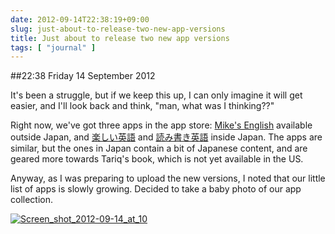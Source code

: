 ```yaml
---
date: 2012-09-14T22:38:19+09:00
slug: just-about-to-release-two-new-app-versions
title: Just about to release two new app versions
tags: [ "journal" ]
---
```


##22:38 Friday 14 September 2012

It's been a struggle, but if we keep this up, I can only imagine it will get easier, and I'll look back and think, "man, what was I thinking??"

 

Right now, we've got three apps in the app store:  [Mike's English](https://itunes.apple.com/us/app/mikes-english/id553151517?mt=8&uo=4) available outside Japan, and [楽しい英語](https://itunes.apple.com/jp/app/leshii-ying-yu/id558509841?mt=8&uo=4) and [読み書き英語](https://itunes.apple.com/jp/app/dumi-shuki-ying-yu/id550411320?mt=8&uo=4) inside Japan.  The apps are similar, but the ones in Japan contain a bit of Japanese content, and are geared more towards Tariq's book, which is not yet available in the US.

 

 

Anyway, as I was preparing to upload the new versions, I noted that our little list of apps is slowly growing.  Decided to take a baby photo of our app collection.

 

[![Screen_shot_2012-09-14_at_10](https://getfile8.posterous.com/getfile/files.posterous.com/temp-2012-09-14/qoygEtJIyxlbzhqsqybdomstxlssdrrhyepwqvikeedygHfpatwfbznqItgI/Screen_Shot_2012-09-14_at_10.17.08_PM.png.scaled500.png)](https://getfile5.posterous.com/getfile/files.posterous.com/temp-2012-09-14/qoygEtJIyxlbzhqsqybdomstxlssdrrhyepwqvikeedygHfpatwfbznqItgI/Screen_Shot_2012-09-14_at_10.17.08_PM.png.scaled1000.png)
